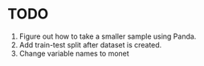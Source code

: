 # TODO

1. Figure out how to take a smaller sample using Panda.
2. Add train-test split after dataset is created.
3. Change variable names to monet
